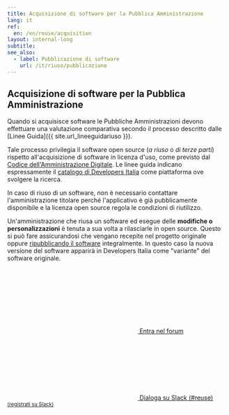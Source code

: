 ```yaml
---
title: Acquisizione di software per la Pubblica Amministrazione
lang: it
ref:
  en: /en/reuse/acquisition
layout: internal-long
subtitle:
see_also:
  - label: Pubblicazione di software
    url: /it/riuso/pubblicazione
---
```


## Acquisizione di software per la Pubblica Amministrazione
 
Quando si acquisisce software le Pubbliche Amministrazioni devono effettuare una valutazione comparativa secondo il processo descritto dalle [Linee Guida]({{ site.url_lineeguidariuso }}).

Tale processo privilegia il software open source (_a riuso_ o _di terze parti_) rispetto all'acquisizione di software in licenza d'uso, come previsto dal [Codice dell'Amministrazione Digitale](https://docs.italia.it/italia/piano-triennale-ict/codice-amministrazione-digitale-docs/it/v2017-12-13/_rst/capo6_art68.html). Le linee guida indicano espressamente il [catalogo di Developers Italia](/it/software) come piattaforma ove svolgere la ricerca.

In caso di riuso di un software, non è necessario contattare l'amministrazione titolare perché l'applicativo è già pubblicamente disponibile e la licenza open source regola le condizioni di riutilizzo.

Un'amministrazione che riusa un software ed esegue delle **modifiche o personalizzazioni** è tenuta a sua volta a rilasciarle in open source. Questo si può fare assicurandosi che vengano recepite nel progetto originale oppure [ripubblicando il software](/it/riuso/pubblicazione) integralmente. In questo caso la nuova versione del software apparirà in Developers Italia come "variante" del software originale.

<a class="btn btn-primary" href="https://forum.italia.it/c/software-open-source-per-la-pa"><svg class="icon icon-sm icon-white"><use xlink:href="/assets/vendor/bootstrap-italia/dist/svg/sprite.svg#it-horn"></use></svg> Entra nel forum</a>
<a class="btn btn-primary" href="https://developersitalia.slack.com/messages/CJRSS5S9W"><svg class="icon icon-sm icon-white"><use xlink:href="/assets/vendor/bootstrap-italia/dist/svg/sprite.svg#it-comment"></use></svg> Dialoga su Slack (#reuse)</a> <a href="https://slack.developers.italia.it/"><small>(registrati su Slack)</small></a>
